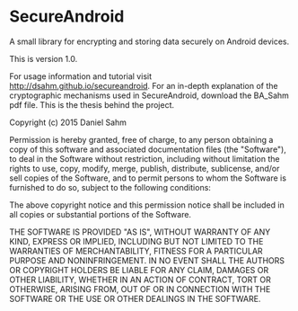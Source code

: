 # SecureAndroid
A small library for encrypting and storing data securely on Android devices.

This is version 1.0.

For usage information and tutorial visit http://dsahm.github.io/secureandroid.
For an in-depth explanation of the cryptographic mechanisms used in SecureAndroid, download the BA_Sahm pdf file. This is the thesis behind the project. 

Copyright (c) 2015 Daniel Sahm

Permission is hereby granted, free of charge, to any person obtaining a copy
of this software and associated documentation files (the "Software"), to deal
in the Software without restriction, including without limitation the rights
to use, copy, modify, merge, publish, distribute, sublicense, and/or sell
copies of the Software, and to permit persons to whom the Software is
furnished to do so, subject to the following conditions:



The above copyright notice and this permission notice shall be included in
all copies or substantial portions of the Software.



THE SOFTWARE IS PROVIDED "AS IS", WITHOUT WARRANTY OF ANY KIND, EXPRESS OR
IMPLIED, INCLUDING BUT NOT LIMITED TO THE WARRANTIES OF MERCHANTABILITY,
FITNESS FOR A PARTICULAR PURPOSE AND NONINFRINGEMENT.  IN NO EVENT SHALL THE
AUTHORS OR COPYRIGHT HOLDERS BE LIABLE FOR ANY CLAIM, DAMAGES OR OTHER
LIABILITY, WHETHER IN AN ACTION OF CONTRACT, TORT OR OTHERWISE, ARISING FROM,
OUT OF OR IN CONNECTION WITH THE SOFTWARE OR THE USE OR OTHER DEALINGS IN
THE SOFTWARE.
